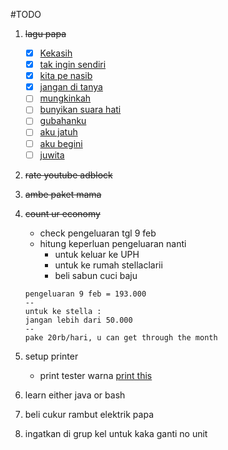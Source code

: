 #TODO

1. ~~lagu papa~~
    - [x] [Kekasih](https://youtu.be/XrqiM-urPLE?si=mETutGYr1wMxnGKL)
    - [x] [tak ingin sendiri](https://youtu.be/2PFFCHHoD5A?si=lFMFIqgLPIzrudVR)
    - [x] [kita pe nasib](https://youtu.be/gBoPdZjnP5U?si=Qk-PwhdguF62HBwF)
    - [x] [jangan di tanya](https://youtu.be/R8F5b0EaYr8?si=COHifn8i0lxOHnH5)
    - [ ] [mungkinkah](https://youtu.be/bCqsI_qtprY?si=7cYD2LBV5Y3chL3r)
    - [ ] [bunyikan suara hati](https://youtu.be/lN1YhpvROVg?si=lBgOQhEjQd-_gjx1)
    - [ ] [gubahanku](https://youtu.be/uXN8wjp5Fek?si=YGg0z7SsgJwhXIqH)
    - [ ] [aku jatuh](https://youtu.be/WpuH3pSymAY?si=hQ069dgaasD6pxhm)
    - [ ] [aku begini](https://youtu.be/WpuH3pSymAY?si=hQ069dgaasD6pxhm)
    - [ ] [juwita](https://youtu.be/7v0KChDftqU?si=mBzOIeohbUZMs6vv)

2. ~~rate youtube adblock~~
3. ~~ambe paket mama~~
4. ~~count ur economy~~
    - check pengeluaran tgl 9 feb
    - hitung keperluan pengeluaran nanti
        - untuk keluar ke UPH
        - untuk ke rumah stellaclarii
        - beli sabun cuci baju
    ```
    pengeluaran 9 feb = 193.000
    --
    untuk ke stella :
    jangan lebih dari 50.000
    --
    pake 20rb/hari, u can get through the month
    ``` 

 
5. setup printer
    - print tester warna [print this](https://printertesting.com/wp-content/uploads/2020/11/print-test-page-color.jpg)
6. learn either java or bash
7. beli cukur rambut elektrik papa
8. ingatkan di grup kel untuk kaka ganti no unit
